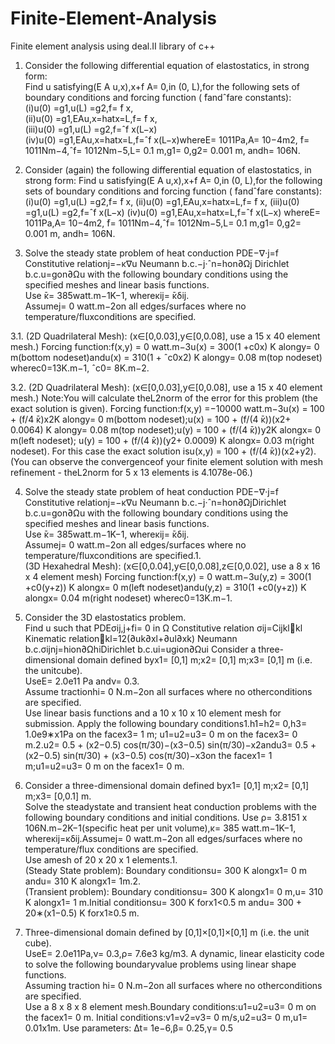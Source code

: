 # Finite-Element-Analysis
Finite element analysis using deal.II library of c++</br>

1. Consider the following differential equation of elastostatics, in strong form:</br>
Find u satisfying(E A u,x),x+f A= 0,in (0, L),for the following sets of boundary conditions and forcing function ( ̄fandˆfare constants):</br>
(i)u(0) =g1,u(L) =g2,f= ̄f x,</br>
(ii)u(0) =g1,EAu,x=hatx=L,f= ̄f x,</br>
(iii)u(0) =g1,u(L) =g2,f=ˆf x(L−x)</br>
(iv)u(0) =g1,EAu,x=hatx=L,f=ˆf x(L−x)whereE= 1011Pa,A= 10−4m2, ̄f= 1011Nm−4,ˆf= 1012Nm−5,L= 0.1 m,g1= 0,g2= 0.001 m, andh= 106N.

2. Consider (again) the following differential equation of elastostatics, in strong form:
Find u satisfying(E A u,x),x+f A= 0,in (0, L),for the following sets of boundary conditions and forcing function 
( ̄fandˆfare constants):
(i)u(0) =g1,u(L) =g2,f= ̄f x,
(ii)u(0) =g1,EAu,x=hatx=L,f= ̄f x,
(iii)u(0) =g1,u(L) =g2,f=ˆf x(L−x)
(iv)u(0) =g1,EAu,x=hatx=L,f=ˆf x(L−x)
whereE= 1011Pa,A= 10−4m2, ̄f= 1011Nm−4,ˆf= 1012Nm−5,L= 0.1 m,g1= 0,g2= 0.001 m, andh= 106N.

3. Solve the steady state problem of heat conduction
PDE−∇·j=f
Constitutive relationj=−κ∇u
Neumann b.c.−j·ˆn=hon∂Ωj
Dirichlet b.c.u=gon∂Ωu
with the following boundary conditions using the specified meshes and linear basis functions.  
Use  ̄κ= 385watt.m−1K−1, whereκij=  ̄κδij.  
Assumej= 0 watt.m−2on all edges/surfaces where no temperature/fluxconditions are specified.

  3.1.  (2D Quadrilateral Mesh):  (x∈[0,0.03],y∈[0,0.08], use a 15 x 40 element mesh.)
  Forcing function:f(x,y) = 0 watt.m−3u(x) = 300(1 +c0x) K alongy= 0 m(bottom nodeset)andu(x) = 310(1 + ˆc0x2) K alongy= 0.08 m(top nodeset)
  wherec0=13K.m−1, ˆc0= 8K.m−2.

  3.2.  (2D Quadrilateral Mesh):  (x∈[0,0.03],y∈[0,0.08], use a 15 x 40 element mesh.)
  Note:You will calculate theL2norm of the error for this problem (the exact solution is given).
  Forcing function:f(x,y) =−10000 watt.m−3u(x) = 100 + (f/4 ̄κ)x2K alongy= 0 m(bottom nodeset);u(x) = 100 + (f/(4 ̄κ))(x2+ 0.0064) K alongy= 0.08 m(top nodeset);u(y) = 100 + (f/(4 ̄κ))y2K alongx= 0 m(left nodeset);
  u(y) = 100 + (f/(4 ̄κ))(y2+ 0.0009) K alongx= 0.03 m(right nodeset).
  For this case the exact solution isu(x,y) = 100 + (f/(4 ̄κ))(x2+y2).  
  (You can observe the convergenceof your finite element solution with mesh refinement - theL2norm for 5 x 13 elements is 4.1078e-06.)

4. Solve the steady state problem of heat conduction
PDE−∇·j=f
Constitutive relationj=−κ∇u
Neumann b.c.−j·ˆn=hon∂ΩjDirichlet b.c.u=gon∂Ωu
with the following boundary conditions using the specified meshes and linear basis functions.  
Use  ̄κ= 385watt.m−1K−1, whereκij=  ̄κδij.  
Assumej= 0 watt.m−2on all edges/surfaces where no temperature/fluxconditions are specified.1.  
(3D Hexahedral Mesh):  (x∈[0,0.04],y∈[0,0.08],z∈[0,0.02], use a 8 x 16 x 4 element mesh)
Forcing function:f(x,y) = 0 watt.m−3u(y,z) = 300(1 +c0(y+z)) K alongx= 0 m(left nodeset)andu(y,z) = 310(1 +c0(y+z)) K alongx= 0.04 m(right nodeset)
wherec0=13K.m−1.

5. Consider the 3D elastostatics problem.  
Find u such that
PDEσij,j+fi= 0 in Ω
Constitutive relation σij=Cijklkl
Kinematic relationkl=12(∂uk∂xl+∂ul∂xk)
Neumann b.c.σijnj=hion∂ΩhiDirichlet b.c.ui=ugion∂Ωui
Consider a three-dimensional domain defined byx1= [0,1] m;x2= [0,1] m;x3= [0,1] m (i.e.  the unitcube).   
UseE=  2.0e11  Pa  andν=  0.3.   
Assume  tractionhi=  0  N.m−2on  all  surfaces  where  no  otherconditions are specified.  
Use linear basis functions and a 10 x 10 x 10 element mesh for submission.
Apply the following boundary conditions1.h1=h2= 0,h3= 1.0e9∗x1Pa on the facex3= 1 m;
u1=u2=u3= 0 m on the facex3= 0 m.2.u2= 0.5 + (x2−0.5) cos(π/30)−(x3−0.5) sin(π/30)−x2andu3= 0.5 + (x2−0.5) sin(π/30) + (x3−0.5) cos(π/30)−x3on the facex1= 1 m;u1=u2=u3= 0 m on the facex1= 0 m.

6. Consider a three-dimensional domain defined byx1= [0,1] m;x2= [0,1] m;x3= [0,0.1] m.  
Solve the steadystate and transient heat conduction problems with the following boundary conditions and initial conditions.
Use ρ= 3.8151 x 106N.m−2K−1(specific heat per unit volume),κ= 385 watt.m−1K−1, whereκij=κδij.Assumej= 0 watt.m−2on all edges/surfaces where no temperature/flux conditions are specified.  
Use amesh of 20 x 20 x 1 elements.1.  
(Steady  State  problem):   Boundary  conditionsu=  300  K  alongx1=  0  m  andu=  310  K  alongx1= 1m.2.  
(Transient problem):  Boundary conditionsu= 300 K alongx1= 0 m,u= 310 K alongx1= 1 m.Initial conditionsu= 300 K forx1<0.5 m andu= 300 + 20∗(x1−0.5) K forx1≥0.5 m.

7. Three-dimensional domain defined by [0,1]×[0,1]×[0,1] m (i.e.  the unit cube).  
UseE= 2.0e11Pa,ν=  0.3,ρ=  7.6e3  kg/m3. A  dynamic,  linear  elasticity  code  to  solve  the  following  boundaryvalue problems using linear shape functions.  
Assuming traction hi= 0 N.m−2on all surfaces where no otherconditions are specified.  
Use a 8 x 8 x 8 element mesh.Boundary conditions:u1=u2=u3= 0 m on the facex1= 0 m.
Initial conditions:v1=v2=v3= 0 m/s,u2=u3= 0 m,u1= 0.01x1m.
Use parameters:  ∆t= 1e−6,β= 0.25,γ= 0.5 

